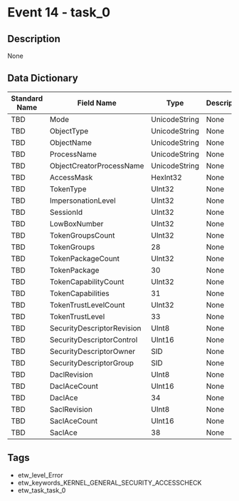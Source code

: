 # Event 14 - task_0

## Description
None

## Data Dictionary
|Standard Name|Field Name|Type|Description|Sample Value|
|---|---|---|---|---|
|TBD|Mode|UnicodeString|None|`None`|
|TBD|ObjectType|UnicodeString|None|`None`|
|TBD|ObjectName|UnicodeString|None|`None`|
|TBD|ProcessName|UnicodeString|None|`None`|
|TBD|ObjectCreatorProcessName|UnicodeString|None|`None`|
|TBD|AccessMask|HexInt32|None|`None`|
|TBD|TokenType|UInt32|None|`None`|
|TBD|ImpersonationLevel|UInt32|None|`None`|
|TBD|SessionId|UInt32|None|`None`|
|TBD|LowBoxNumber|UInt32|None|`None`|
|TBD|TokenGroupsCount|UInt32|None|`None`|
|TBD|TokenGroups|28|None|`None`|
|TBD|TokenPackageCount|UInt32|None|`None`|
|TBD|TokenPackage|30|None|`None`|
|TBD|TokenCapabilityCount|UInt32|None|`None`|
|TBD|TokenCapabilities|31|None|`None`|
|TBD|TokenTrustLevelCount|UInt32|None|`None`|
|TBD|TokenTrustLevel|33|None|`None`|
|TBD|SecurityDescriptorRevision|UInt8|None|`None`|
|TBD|SecurityDescriptorControl|UInt16|None|`None`|
|TBD|SecurityDescriptorOwner|SID|None|`None`|
|TBD|SecurityDescriptorGroup|SID|None|`None`|
|TBD|DaclRevision|UInt8|None|`None`|
|TBD|DaclAceCount|UInt16|None|`None`|
|TBD|DaclAce|34|None|`None`|
|TBD|SaclRevision|UInt8|None|`None`|
|TBD|SaclAceCount|UInt16|None|`None`|
|TBD|SaclAce|38|None|`None`|

## Tags
* etw_level_Error
* etw_keywords_KERNEL_GENERAL_SECURITY_ACCESSCHECK
* etw_task_task_0